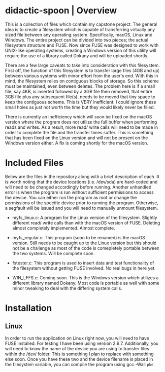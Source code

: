 # didactic-spoon | Overview

This is a collection of files which contain my capstone project. The general idea is to create a filesystem which is capable of transferring virtually any sized file between any operating system. Specifically, macOS, Linux and Windows. The entire project can be divided into two pieces; the actual filesystem structure and FUSE. Now since FUSE was designed to work with UNIX-like operating systems, creating a Windows version of this utility will require the use of a library called Dokany and will be uploaded shortly.

There are a few large caveats to take into consideration with this filesystem. First off, the function of this filesystem is to transfer large files (4GB and up) between various systems with minor effort from the user's end. With this in mind, the filesystem relies on contiguous blocks of storage. So this scheme must be maintained, even between deletes. The problem here is if a small file, say 4KB, is inserted followed by a 3GB file then removed, that entire 3GB file plus any subsequent file(s), needs to be moved that tiny space to keep the contiguous scheme. This is VERY inefficient. I could ignore these small holes as just not worth the time but they would likely never be filled. 

There is currently an inefficiency which will soon be fixed on the macOS version where the program does not utilize the full buffer when performing reads and writes. As a result, more read/ write calls will need to be made in order to complete the file and the transfer times suffer. This is something that has been fixed on the Linux version and will not be present on the Windows version either. A fix is coming shortly for the macOS version.

# Included Files
Below are the files in the repository along with a brief description of each. It is worth noting that the device locations (i.e. /dev/sda) are hard-coded and will need to be changed accordingly before running. Another unhandled error is when the program is run without sufficient permissions to access the device. You can either run the program as root or change the permissions of the specific device prior to running the program. Otherwise, a segfault will be issued and you will need to manually unmount filesystem.

* myfs_linux.c:
A program for the Linux version of the filesystem. Slightly different read/ write calls than with the macOS version of FUSE. Deleting almost completely implemented. Almost complete.

* myfs_regular.c:
This program (soon to be renamed) is the macOS version. Still needs to be caught up to the Linux version but this should not be a challenge as most of the code is comepletely portable between the two systems. Will be complete soon.

* fstester.c:
This program is used to insert data and test functionality of the filesystem without getting FUSE involved. No real bugs in here yet.

* WIN_LFFS.c:
Coming soon. This is the Windows version which utilizes a different library named Dokany. Most code is portable as well with some minor tweaking to deal with the differing system calls.

# Installation
## Linux
In order to run the application on Linux right now, you will need to have FUSE installed. For testing I have been using version 2.9.7. Additionally, you will need to know the name of the device you are using to transfer files within the /dev/ folder. This is something I plan to replace with something else soon. Once you have these two and the device filename is placed in the filesystem variable, you can compile the program using gcc -Wall `pkd`
